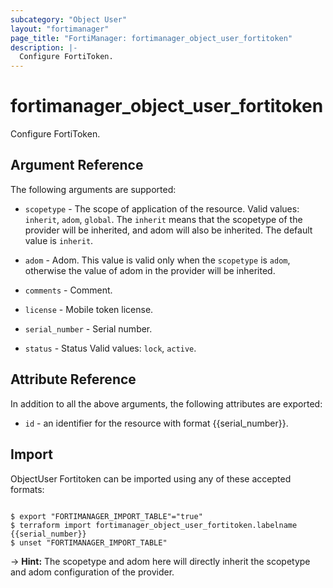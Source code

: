 ```yaml
---
subcategory: "Object User"
layout: "fortimanager"
page_title: "FortiManager: fortimanager_object_user_fortitoken"
description: |-
  Configure FortiToken.
---
```


# fortimanager_object_user_fortitoken
Configure FortiToken.

## Argument Reference


The following arguments are supported:

* `scopetype` - The scope of application of the resource. Valid values: `inherit`, `adom`, `global`. The `inherit` means that the scopetype of the provider will be inherited, and adom will also be inherited. The default value is `inherit`.
* `adom` - Adom. This value is valid only when the `scopetype` is `adom`, otherwise the value of adom in the provider will be inherited.

* `comments` - Comment.
* `license` - Mobile token license.
* `serial_number` - Serial number.
* `status` - Status Valid values: `lock`, `active`.



## Attribute Reference

In addition to all the above arguments, the following attributes are exported:
* `id` - an identifier for the resource with format {{serial_number}}.

## Import

ObjectUser Fortitoken can be imported using any of these accepted formats:
```

$ export "FORTIMANAGER_IMPORT_TABLE"="true"
$ terraform import fortimanager_object_user_fortitoken.labelname {{serial_number}}
$ unset "FORTIMANAGER_IMPORT_TABLE"
```
-> **Hint:** The scopetype and adom here will directly inherit the scopetype and adom configuration of the provider.
